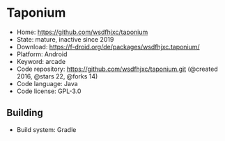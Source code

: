 # Taponium

- Home: https://github.com/wsdfhjxc/taponium
- State: mature, inactive since 2019
- Download: https://f-droid.org/de/packages/wsdfhjxc.taponium/
- Platform: Android
- Keyword: arcade
- Code repository: https://github.com/wsdfhjxc/taponium.git (@created 2016, @stars 22, @forks 14)
- Code language: Java
- Code license: GPL-3.0

## Building

- Build system: Gradle
